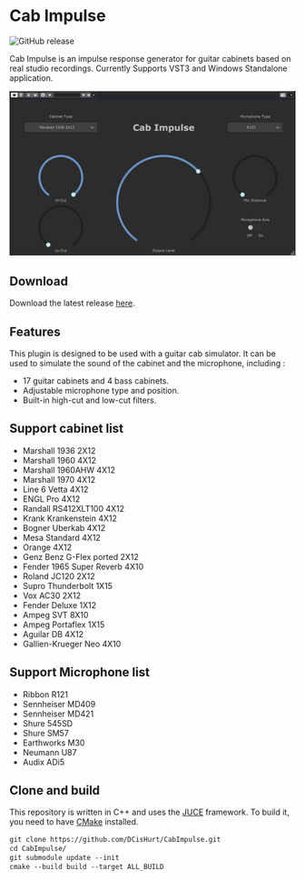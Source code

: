 
# Cab Impulse

![GitHub release](https://img.shields.io/github/v/release/DCisHurt/Cabimpulse.svg)

Cab Impulse is an impulse response generator for guitar cabinets based on real studio recordings. Currently Supports VST3 and Windows Standalone application.

![CabImpulse Screenshot](img/Screenshot.png)

## Download

Download the latest release [here](https://github.com/DCisHurt/CabImpulse/releases/tag/v1.0.0).

## Features

This plugin is designed to be used with a guitar cab simulator. It can be used to simulate the sound of the cabinet and the microphone, including :

- 17 guitar cabinets and 4 bass cabinets.
- Adjustable microphone type and position.
- Built-in high-cut and low-cut filters.

## Support cabinet list

- Marshall 1936 2X12
- Marshall 1960 4X12
- Marshall 1960AHW 4X12
- Marshall 1970 4X12
- Line 6 Vetta 4X12
- ENGL Pro 4X12
- Randall RS412XLT100 4X12
- Krank Krankenstein 4X12
- Bogner Uberkab 4X12
- Mesa Standard 4X12
- Orange 4X12
- Genz Benz G-Flex ported 2X12
- Fender 1965 Super Reverb 4X10
- Roland JC120 2X12
- Supro Thunderbolt 1X15
- Vox AC30 2X12
- Fender Deluxe 1X12
- Ampeg SVT 8X10
- Ampeg Portaflex 1X15
- Aguilar DB 4X12
- Gallien-Krueger Neo 4X10

## Support Microphone list

- Ribbon R121
- Sennheiser MD409
- Sennheiser MD421
- Shure 545SD
- Shure SM57
- Earthworks M30
- Neumann U87
- Audix ADi5

## Clone and build

This repository is written in C++ and uses the [JUCE](https://juce.com/) framework. To build it, you need to have [CMake](https://cmake.org/) installed.

``` shell
git clone https://github.com/DCisHurt/CabImpulse.git
cd CabImpulse/
git submodule update --init
cmake --build build --target ALL_BUILD
```
